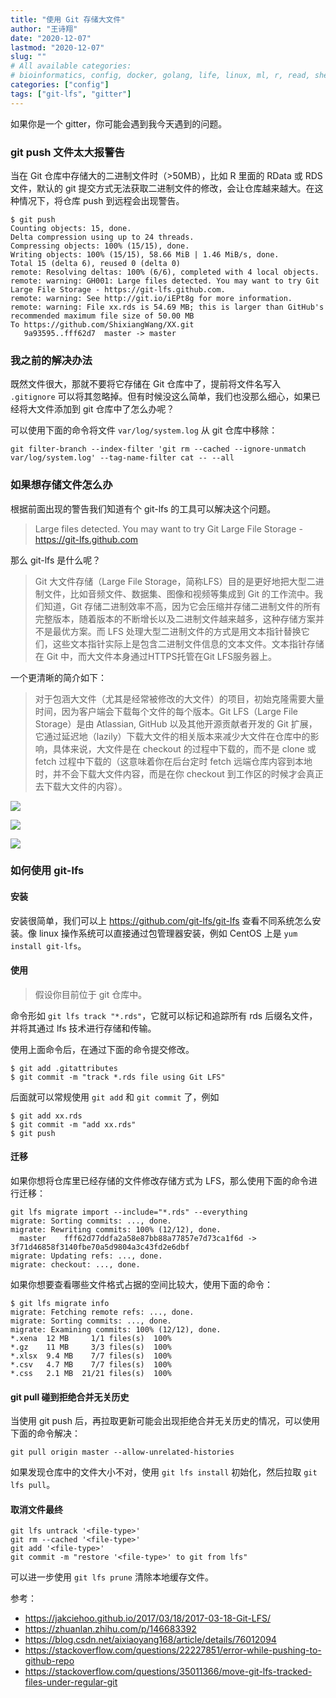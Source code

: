 ```yaml
---
title: "使用 Git 存储大文件"
author: "王诗翔"
date: "2020-12-07"
lastmod: "2020-12-07"
slug: ""
# All available categories:
# bioinformatics, config, docker, golang, life, linux, ml, r, read, shell, thinking
categories: ["config"]
tags: ["git-lfs", "gitter"]
---
```


如果你是一个 gitter，你可能会遇到我今天遇到的问题。

### git push 文件太大报警告

当在 Git 仓库中存储大的二进制文件时（>50MB），比如 R 里面的 RData 或 RDS 文件，默认的 git 提交方式无法获取二进制文件的修改，会让仓库越来越大。在这种情况下，将仓库 push 到远程会出现警告。

```
$ git push
Counting objects: 15, done.
Delta compression using up to 24 threads.
Compressing objects: 100% (15/15), done.
Writing objects: 100% (15/15), 58.66 MiB | 1.46 MiB/s, done.
Total 15 (delta 6), reused 0 (delta 0)
remote: Resolving deltas: 100% (6/6), completed with 4 local objects.
remote: warning: GH001: Large files detected. You may want to try Git Large File Storage - https://git-lfs.github.com.
remote: warning: See http://git.io/iEPt8g for more information.
remote: warning: File xx.rds is 54.69 MB; this is larger than GitHub's recommended maximum file size of 50.00 MB
To https://github.com/ShixiangWang/XX.git
   9a93595..fff62d7  master -> master
```


### 我之前的解决办法

既然文件很大，那就不要将它存储在 Git 仓库中了，提前将文件名写入 `.gitignore` 可以将其忽略掉。但有时候没这么简单，我们也没那么细心，如果已经将大文件添加到 git 仓库中了怎么办呢？

可以使用下面的命令将文件 `var/log/system.log` 从 git 仓库中移除：

```
git filter-branch --index-filter 'git rm --cached --ignore-unmatch var/log/system.log' --tag-name-filter cat -- --all
```

### 如果想存储文件怎么办

根据前面出现的警告我们知道有个 git-lfs 的工具可以解决这个问题。

> Large files detected. You may want to try Git Large File Storage - <https://git-lfs.github.com>

那么 git-lfs 是什么呢？

> Git 大文件存储（Large File Storage，简称LFS）目的是更好地把大型二进制文件，比如音频文件、数据集、图像和视频等集成到 Git 的工作流中。我们知道，Git 存储二进制效率不高，因为它会压缩并存储二进制文件的所有完整版本，随着版本的不断增长以及二进制文件越来越多，这种存储方案并不是最优方案。而 LFS 处理大型二进制文件的方式是用文本指针替换它们，这些文本指针实际上是包含二进制文件信息的文本文件。文本指针存储在 Git 中，而大文件本身通过HTTPS托管在Git LFS服务器上。

一个更清晰的简介如下：

> 对于包涵大文件（尤其是经常被修改的大文件）的项目，初始克隆需要大量时间，因为客户端会下载每个文件的每个版本。Git LFS（Large File Storage）是由 Atlassian, GitHub 以及其他开源贡献者开发的 Git 扩展，它通过延迟地（lazily）下载大文件的相关版本来减少大文件在仓库中的影响，具体来说，大文件是在 checkout 的过程中下载的，而不是 clone 或 fetch 过程中下载的（这意味着你在后台定时 fetch 远端仓库内容到本地时，并不会下载大文件内容，而是在你 checkout 到工作区的时候才会真正去下载大文件的内容）。

![](https://pic3.zhimg.com/80/v2-ba2b7ea48f0a48396fe656657ee19682_1440w.jpg)

![](https://pic3.zhimg.com/80/v2-546c2213c530bb6b1e61c377d5225a16_1440w.jpg)

![](https://pic3.zhimg.com/80/v2-805341628b82fdd7a68876d9e953aa46_1440w.jpg)

### 如何使用 git-lfs

#### 安装

安装很简单，我们可以上 <https://github.com/git-lfs/git-lfs> 查看不同系统怎么安装。像 linux 操作系统可以直接通过包管理器安装，例如 CentOS 上是 `yum install git-lfs`。

#### 使用

> 假设你目前位于 git 仓库中。

命令形如 `git lfs track "*.rds"`，它就可以标记和追踪所有 rds 后缀名文件，并将其通过 lfs 技术进行存储和传输。

使用上面命令后，在通过下面的命令提交修改。

```
$ git add .gitattributes
$ git commit -m "track *.rds file using Git LFS"
```

后面就可以常规使用 `git add` 和 `git commit` 了，例如

```
$ git add xx.rds
$ git commit -m "add xx.rds"
$ git push
```

#### 迁移

如果你想将仓库里已经存储的文件修改存储方式为 LFS，那么使用下面的命令进行迁移：

```
git lfs migrate import --include="*.rds" --everything
migrate: Sorting commits: ..., done.                                                                                    
migrate: Rewriting commits: 100% (12/12), done.                                                                         
  master	fff62d77ddfa2a58e87bb88a77857e7d73ca1f6d -> 3f71d46858f3140fbe70a5d9804a3c43fd2e6dbf
migrate: Updating refs: ..., done.                                                                                      
migrate: checkout: ..., done.      
```

如果你想要查看哪些文件格式占据的空间比较大，使用下面的命令：

```
$ git lfs migrate info
migrate: Fetching remote refs: ..., done.                                                                               
migrate: Sorting commits: ..., done.                                                                                    
migrate: Examining commits: 100% (12/12), done.                                                                         
*.xena	12 MB 	  1/1 files(s)	100%
*.gz  	11 MB 	  3/3 files(s)	100%
*.xlsx	9.4 MB	  7/7 files(s)	100%
*.csv 	4.7 MB	  7/7 files(s)	100%
*.css 	2.1 MB	21/21 files(s)	100%
```

####  git pull 碰到拒绝合并无关历史

当使用 git push 后，再拉取更新可能会出现拒绝合并无关历史的情况，可以使用下面的命令解决：

```
git pull origin master --allow-unrelated-histories 
```

如果发现仓库中的文件大小不对，使用 `git lfs install` 初始化，然后拉取 `git lfs pull`。


#### 取消文件最终

```
git lfs untrack '<file-type>'
git rm --cached '<file-type>'
git add '<file-type>'
git commit -m "restore '<file-type>' to git from lfs"
```

可以进一步使用 `git lfs prune` 清除本地缓存文件。


参考：

- <https://jakciehoo.github.io/2017/03/18/2017-03-18-Git-LFS/>
- <https://zhuanlan.zhihu.com/p/146683392>
- <https://blog.csdn.net/aixiaoyang168/article/details/76012094>
- <https://stackoverflow.com/questions/22227851/error-while-pushing-to-github-repo>
- <https://stackoverflow.com/questions/35011366/move-git-lfs-tracked-files-under-regular-git>

